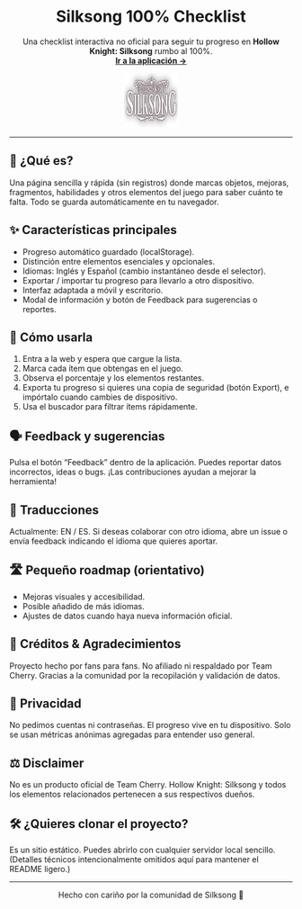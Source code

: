 <h1 align="center">Silksong 100% Checklist</h1>
<p align="center">
Una checklist interactiva no oficial para seguir tu progreso en <strong>Hollow Knight: Silksong</strong> rumbo al 100%.
<br>
<a href="https://checklistsilksong.com" target="_blank"><b>Ir a la aplicación →</b></a>
</p>

<p align="center">
<img src="assets/images/ss3.png" alt="Silksong logo" width="96" height="96">
</p>

---

## 🌟 ¿Qué es?
Una página sencilla y rápida (sin registros) donde marcas objetos, mejoras, fragmentos, habilidades y otros elementos del juego para saber cuánto te falta. Todo se guarda automáticamente en tu navegador.

## ✨ Características principales
- Progreso automático guardado (localStorage).
- Distinción entre elementos esenciales y opcionales.
- Idiomas: Inglés y Español (cambio instantáneo desde el selector).
- Exportar / importar tu progreso para llevarlo a otro dispositivo.
- Interfaz adaptada a móvil y escritorio.
- Modal de información y botón de Feedback para sugerencias o reportes.

## 🚀 Cómo usarla
1. Entra a la web y espera que cargue la lista.
2. Marca cada ítem que obtengas en el juego.
3. Observa el porcentaje y los elementos restantes.
4. Exporta tu progreso si quieres una copia de seguridad (botón Export), e impórtalo cuando cambies de dispositivo.
5. Usa el buscador para filtrar ítems rápidamente.

## 🗣 Feedback y sugerencias
Pulsa el botón “Feedback” dentro de la aplicación. Puedes reportar datos incorrectos, ideas o bugs. ¡Las contribuciones ayudan a mejorar la herramienta!

## 🧩 Traducciones
Actualmente: EN / ES. Si deseas colaborar con otro idioma, abre un issue o envía feedback indicando el idioma que quieres aportar.

## 🛣 Pequeño roadmap (orientativo)
- Mejoras visuales y accesibilidad.
- Posible añadido de más idiomas.
- Ajustes de datos cuando haya nueva información oficial.

## 🙌 Créditos & Agradecimientos
Proyecto hecho por fans para fans. No afiliado ni respaldado por Team Cherry. Gracias a la comunidad por la recopilación y validación de datos.

## 📄 Privacidad
No pedimos cuentas ni contraseñas. El progreso vive en tu dispositivo. Solo se usan métricas anónimas agregadas para entender uso general.

## ⚖️ Disclaimer
No es un producto oficial de Team Cherry. Hollow Knight: Silksong y todos los elementos relacionados pertenecen a sus respectivos dueños.

## 🛠 ¿Quieres clonar el proyecto?
Es un sitio estático. Puedes abrirlo con cualquier servidor local sencillo. (Detalles técnicos intencionalmente omitidos aquí para mantener el README ligero.)

---
<p align="center">Hecho con cariño por la comunidad de Silksong 🐛</p>
